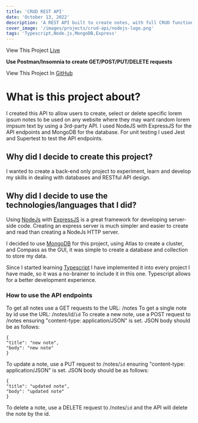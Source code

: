 ```yaml
---
title: 'CRUD REST API'
date: 'October 13, 2022'
description: 'A REST API built to create notes, with full CRUD functionality.'
cover_image: '/images/projects/crud-api/nodejs-logo.png'
tags: 'Typescript,Node.js,MongoDB,Express'
---
```


View This Project [Live](https://crud-rest-api.onrender.com/notes)

**Use Postman/Insomnia to create GET/POST/PUT/DELETE requests**

View This Project In [GitHub](https://github.com/DomDevs2000/REST-API)

# What is this project about?

I created this API to allow users to create, select or delete specific lorem ipsum notes to be used on any website where
they may want random lorem impsum text by using a 3rd-party API. I used NodeJS with ExpressJS for the API endpoints and
MongoDB for the database. For unit testing I used Jest and Supertest to test the API endpoints.

## Why did I decide to create this project?

I wanted to create a back-end only project to experiment, learn and develop my skills in dealing with databases and
RESTful API design.

## Why did I decide to use the technologies/languages that I did?

Using [NodeJs](https://nodejs.org/en/) with [ExpressJS](https://expressjs.com) is a great framework for developing
server-side code. Creating an express server is much simpler and easier to create and read than creating a NodeJs HTTP server.

I decided to use [MongoDB](https://www.mongodb.com/) for this project, using Atlas to create a cluster, and Compass as
the GUI, it was simple to create a database and collection to store my data.

Since I started learning [Typescript](https://www.typescriptlang.org/) I have implemented it into every project I have
made, so
it was a no-brainer to include it in this one. Typescript allows for a better development experience.

### How to use the API endpoints

To get all notes use a GET requests to the URL: /notes
To get a single note by id use the URL: /notes/id/`id`
To create a new note, use a POST request to /notes ensuring "content-type: application/JSON" is set. JSON body should
be as follows:

```
{
"title": "new note",
"body": "new note"
}
```

To update a note, use a PUT request to /notes/`id` ensuring "content-type: application/JSON" is set. JSON body should
be as follows:

```
{
"title": "updated note",
"body": "updated note"
}
```

To delete a note, use a DELETE request to /notes/`id` and the API will delete the note by the id.
